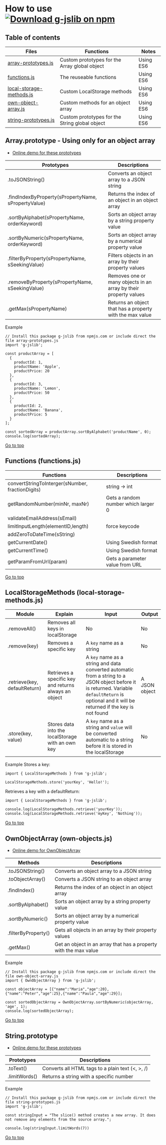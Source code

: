 # How to use [![Download g-jslib on npm](https://img.shields.io/npm/v/g-jslib.svg?style=flat)](https://www.npmjs.com/package/g-jslib)
## Table of contents
|Files|Functions|Notes|
|----|----|----|
|[array-prototypes.js](#arrayprototype---using-only-for-an-object-array)|Custom prototypes for the Array global object|Using ES6|
|[functions.js](#functions-functionsjs)|The reuseable functions|Using ES6|
|[local-storage-methods.js](#localstoragemethods-local-storage-methodsjs)|Custom LocalStorage methods|Using ES6|
|[own-object-array.js](#ownobjectarray-own-objectsjs)|Custom methods for an object array|Using ES6|
|[string-prototypes.js](#stringprototype)|Custom prototypes for the String global object|Using ES6|

## Array.prototype - Using only for an object array
* [Online demo for these prototypes](https://codepen.io/khois/pen/KxRPGX)

|Prototypes|Descriptions|
|---|---|
|.toJSONString()|Converts an object array to a JSON string|
|.findIndexByProperty(sPropertyName, sPropertyValue)|Returns the index of an object in an object array|
|.sortByAlphabet(sPropertyName, orderKeyword)|Sorts an object array by a string property value|
|.sortByNumeric(sPropertyName, orderKeyword)|Sorts an object array by a numerical property value|
|.filterByProperty(sPropertyName, sSeekingValue)|Filters objects in an array by their property values|
|.removeByProperty(sPropertyName, sSeekingValue)|Removes one or many objects in an array by their property values|
|.getMax(sPropertyName)|Returns an object that has a property with the max value|

Example
````
// Install this package g-jslib from npmjs.com or include direct the file array-prototypes.js
import 'g-jslib';

const productArray = [
  {
    productId: 1,
    productName: 'Apple',
    productPrice: 20
  },
  {
    productId: 3,
    productName: 'Lemon',
    productPrice: 50
  },
  {
    productId: 2,
    productName: 'Banana',
    productPrice: 5
  }
];

const sortedArray = productArray.sortByAlphabet('productName', 0);
console.log(sortedArray);
````

[Go to top](#how-to-use)

## Functions (functions.js)
|Functions|Descriptions|
|---|---|
|convertStringToInterger(sNumber, fractionDigits)| string -> int|
|getRandomNumber(minNr, maxNr)|Gets a random number which larger 0|
|validateEmailAddress(sEmail)||
|limitInputLength(elementID,length)|force keycode|
|addZeroToDateTime(sString)||
|getCurrentDate()|Using Swedish format|
|getCurrentTime()|Using Swedish format|
|getParamFromUrl(param)|Gets a parameter value from URL|

[Go to top](#how-to-use)


## LocalStorageMethods (local-storage-methods.js)
| Module | Explain | Input | Output |
|---|---|---|---|
| .removeAll() | Removes all keys in localStorage | No | No |
| .remove(key) | Removes a specific key | A `key` name as a string | No |
| .retrieve(key, defaultReturn) | Retrieves a specific key and returns always an object | A `key` name as a string and data converted automatic from a string to a JSON object before it is returned. Variable `defaultReturn` is optional and it will be returned if the key is not found | A JSON object |
| .store(key, value) | Stores data into the localStorage with an own key | A `key` name as a string and `value` will be converted automatic to a string before it is stored in the localStorage | No |

Example
Stores a key:
````
import { LocalStorageMethods } from 'g-jslib';

LocalStorageMethods.store('yourKey', 'Hello!');
````

Retrieves a key with a defaultReturn:
````
import { LocalStorageMethods } from 'g-jslib';

console.log(LocalStorageMethods.retrieve('yourKey'));
console.log(LocalStorageMethods.retrieve('myKey', 'Nothing'));
````

[Go to top](#how-to-use)

## OwnObjectArray (own-objects.js)
* [Online demo for OwnObjectArray](https://codepen.io/khois/pen/oEJqra)

|Methods|Descriptions|
|---|---|
|.toJSONString()|Converts an object array to a JSON string|
|.toObjectArray()|Converts a JSON string to an object array|
|.findIndex()|Returns the index of an object in an object array|
|.sortByAlphabet()|Sorts an object array by a string property value|
|.sortByNumeric()|Sorts an object array by a numerical property value|
|.filterByProperty()|Gets all objects in an array by their property values|
|.getMax()|Get an object in an array that has a property with the max value|

Example
````
// Install this package g-jslib from npmjs.com or include direct the file own-object-array.js
import { OwnObjectArray } from 'g-jslib';

const objectArray = [{"name":"Maria","age":20},{"name":"Peter","age":25},{"name":"Paula","age":29}];

const sortedObjectArray = OwnObjectArray.sortByNumeric(objectArray, 'age', 1);
console.log(sortedObjectArray);
````

[Go to top](#how-to-use)


## String.prototype
* [Online demo for these prototypes](https://codepen.io/khois/pen/rdMQQq)

|Prototypes|Descriptions|
|---|---|
|.toText()|Converts all HTML tags to a plain text (<, >, /)|
|.limitWords()|Returns a string with a specific number|

Example
````
// Install this package g-jslib from npmjs.com or include direct the file string-prototypes.js
import 'g-jslib';

const stringInput = "The slice() method creates a new array. It does not remove any elements from the source array.";

console.log(stringInput.limitWords(7))
````

[Go to top](#how-to-use)

